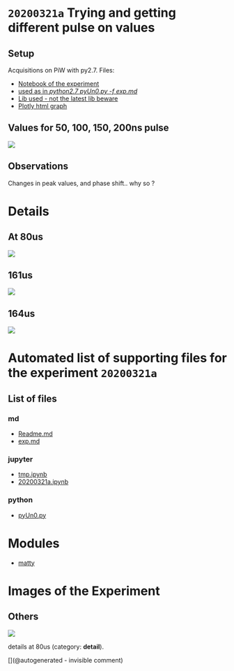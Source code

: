 # `20200321a` Trying and getting different pulse on values

## Setup

Acquisitions on PiW with py2.7. Files:

* [Notebook of the experiment](/matty/20200321a/20200321a.ipynb)
* [used as in _python2.7 pyUn0.py -f exp.md_](/matty/20200321a/exp.md)
* [Lib used - not the latest lib beware](/matty/20200321a/pyUn0.py)
* [Plotly html graph](/matty/20200321a/comparing_pulse_widths.html)

## Values for 50, 100, 150, 200ns pulse

![](/matty/20200321a/overview.png)

## Observations

Changes in peak values, and phase shift.. why so ?

# Details

## At 80us

![](/matty/20200321a/detail_80us.png)

## 161us

![](/matty/20200321a/detail_161.5.png)

## 164us

![](/matty/20200321a/detail_164.4.png)




# Automated list of supporting files for the __experiment `20200321a`__

## List of files

### md

* [Readme.md](/matty/20200321a/Readme.md)
* [exp.md](/matty/20200321a/exp.md)


### jupyter

* [tmp.ipynb](/tmp.ipynb)
* [20200321a.ipynb](/matty/20200321a/20200321a.ipynb)


### python

* [pyUn0.py](/matty/20200321a/pyUn0.py)





# Modules

* [matty](/matty/)




# Images of the Experiment

## Others

![](/matty/20200321a/detail_80us.png)

details at 80us (category: __detail__).










[](@autogenerated - invisible comment)